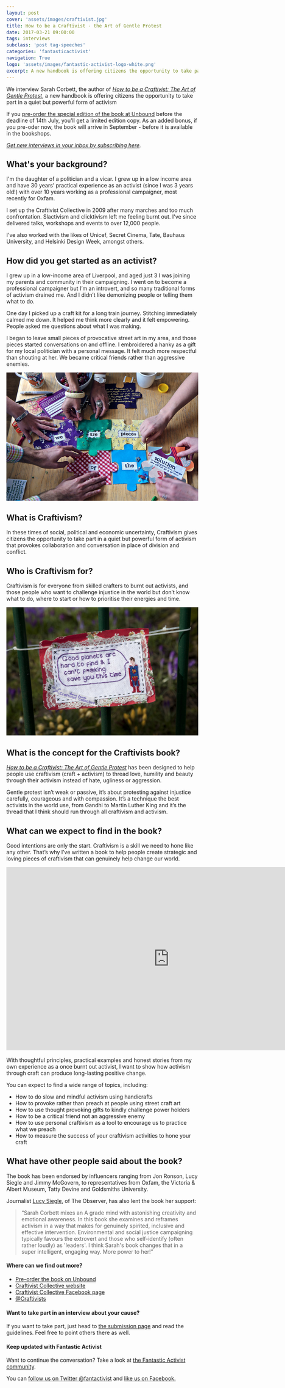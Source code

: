 ```yaml
---
layout: post
cover: 'assets/images/craftivist.jpg'
title: How to be a Craftivist - the Art of Gentle Protest
date: 2017-03-21 09:00:00
tags: interviews
subclass: 'post tag-speeches'
categories: 'fantasticactivist'
navigation: True
logo: 'assets/images/fantastic-activist-logo-white.png'
excerpt: A new handbook is offering citizens the opportunity to take part in a quiet but powerful form of activism
---
```



<p>We interview Sarah Corbett, the author of <i><a href="https://unbound.com/books/craftivist">How to be a Craftivist: The Art of Gentle Protest</a></i>, a new handbook is offering citizens the opportunity to take part in a quiet but powerful form of activism</p>

<p>If you <a href="https://unbound.com/books/craftivist">pre-order the special edition of the book at Unbound</a> before the deadline of 14th July, you'll get a limited edition copy. As an added bonus, if you pre-oder now, the book will arrive in September - before it is available in the bookshops.</p>

<p><i><a href="http://eepurl.com/cA_Psf">Get new interviews in your inbox by subscribing here</a>.</i></p>

<h2>What's your background?</h2>

<p>I'm the daughter of a politician and a vicar. I grew up in a low income area and have 30 years’ practical experience as an activist (since I was 3 years old!) with over 10 years working as a professional campaigner, most recently for Oxfam.</p>

<p>I set up the Craftivist Collective in 2009 after many marches and too much confrontation. Slactivism and clicktivism left me feeling burnt out. I've since delivered talks, workshops and events to over 12,000 people.</p>

<p>I've also worked with the likes of Unicef, Secret Cinema, Tate, Bauhaus University, and Helsinki Design Week, amongst others.</p>

<h2>How did you get started as an activist?</h2>

<p>I grew up in a low-income area of Liverpool, and aged just 3 I was joining my parents and community in their campaigning. I went on to become a professional campaigner but I’m an introvert, and so many traditional forms of activism drained me. And I didn’t like demonizing people or telling them what to do.</p>

<p>One day I picked up a craft kit for a long train journey. Stitching immediately calmed me down. It helped me think more clearly and it felt empowering. People asked me questions about what I was making.</p>

<p>I began to leave small pieces of provocative street art in my area, and those pieces started conversations on and offline. I embroidered a hanky as a gift for my local politician with a personal message. It felt much more respectful than shouting at her. We became critical friends rather than aggressive enemies.</p>

<img src="https://github.com/benrmatthews/fantactivist/blob/master/assets/images/Craftivist%20Jigsaw%20Project.jpg?raw=true">

<h2>What is Craftivism?</h2>

<p>In these times of social, political and economic uncertainty, Craftivism gives citizens the opportunity to take part in a quiet but powerful form of activism that provokes collaboration and conversation in place of division and conflict.</p>

<h2>Who is Craftivism for?</h2>

<p>Craftivism is for everyone from skilled crafters to burnt out activists, and those people who want to challenge injustice in the world but don’t know what to do, where to start or how to prioritise their energies and time. </p>

<img src="https://github.com/benrmatthews/fantactivist/blob/master/assets/images/craftivist-collective.jpg?raw=true">

<h2>What is the concept for the Craftivists book?</h2>

<p><i><a href="https://unbound.com/books/craftivist">How to be a Craftivist: The Art of Gentle Protest</a></i> has been designed to help people use craftivism (craft + activism) to thread love, humility and beauty through their activism instead of hate, ugliness or aggression.</p>

<p>Gentle protest isn’t weak or passive, it’s about protesting against injustice carefully, courageous and with compassion. It’s a technique the best activists in the world use, from Gandhi to Martin Luther King and it’s the thread that I think should run through all craftivism and activism.</p>

<h2>What can we expect to find in the book?</h2>

<p>Good intentions are only the start. Craftivism is a skill we need to hone like any other. That’s why I’ve written a book to help people create strategic and loving pieces of craftivism that can genuinely help change our world.</p>

<iframe width="853" height="480" src="https://www.youtube.com/embed/PtHaM7j3Hvg" frameborder="0" allowfullscreen></iframe>

<p>With thoughtful principles, practical examples and honest stories from my own experience as a once burnt out activist, I want to show how activism through craft can produce long-lasting positive change.</p>

<p>You can expect to find a wide range of topics, including:</p>

<ul>
<li>How to do slow and mindful activism using handicrafts</li>
<li>How to provoke rather than preach at people using street craft art</li>
<li>How to use thought provoking gifts to kindly challenge power holders</li>
<li>How to be a critical friend not an aggressive enemy</li>
<li>How to use personal craftivism as a tool to encourage us to practice what we preach</li>
<li>How to measure the success of your craftivism activities to hone your craft</li>
</ul>

<h2>What have other people said about the book?</h2>

<p>The book has been endorsed by influencers ranging from Jon Ronson, Lucy Siegle and Jimmy McGovern, to representatives from Oxfam, the Victoria & Albert Museum, Tatty Devine and Goldsmiths University.</p>

<p>Journalist <a href="https://en.wikipedia.org/wiki/Lucy_Siegle">Lucy Siegle</a>, of The Observer, has also lent the book her support: 

<blockquote>“Sarah Corbett mixes an A grade mind with astonishing creativity and emotional awareness. In this book she examines and reframes activism in a way that makes for genuinely spirited, inclusive and effective intervention. Environmental and social justice campaigning typically favours the extrovert and those who self-identify (often rather loudly) as 'leaders'. I think Sarah's book changes that in a super intelligent, engaging way. More power to her!”</blockquote>

<h4>Where can we find out more?</h4>
<ul>
<li><a href="https://unbound.com/books/craftivist">Pre-order the book on Unbound</a></li>
<li><a href="http://www.craftivist-collective.com/">Craftivist Collective website</a></li>
<li><a href="https://www.facebook.com/CraftivistCollective">Craftivist Collective Facebook page</a></li>
<li><a href="https://twitter.com/Craftivists?lang=en">@Craftivists</a></li>
</ul>

<h4>Want to take part in an interview about your cause?</h4>

<p>If you want to take part, just head to <a href="/submit">the submission page</a> and read the guidelines. Feel free to point others there as well.</p>

<h4>Keep updated with Fantastic Activist</h4>

<p>Want to continue the conversation? Take a look at <a href="http://community.fantasticactivist.com/">the Fantastic Activist community</a>.</p>

<p>You can <a href="http://twitter.com/fantactivist">follow us on Twitter @fantactivist</a> and <a href="http://facebook.com/fantasticactivist">like us on Facebook.</a></p>
